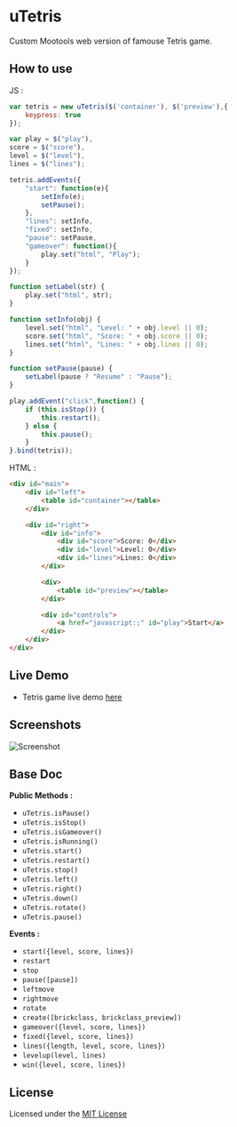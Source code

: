 # uTetris

Custom Mootools web version of famouse Tetris game.


## How to use

JS :

```js
var tetris = new uTetris($('container'), $('preview'),{
    keypress: true
});

var play = $("play"), 
score = $("score"), 
level = $("level"), 
lines = $("lines");

tetris.addEvents({
    "start": function(e){
        setInfo(e);
        setPause();
    },
    "lines": setInfo,
    "fixed": setInfo,
    "pause": setPause,
    "gameover": function(){
        play.set("html", "Play");
    }
});

function setLabel(str) {
    play.set("html", str);
}

function setInfo(obj) {
    level.set("html", "Level: " + obj.level || 0);
    score.set("html", "Score: " + obj.score || 0);
    lines.set("html", "Lines: " + obj.lines || 0);
}

function setPause(pause) {
    setLabel(pause ? "Resume" : "Pause");
}

play.addEvent("click",function() {
    if (this.isStop()) {
        this.restart();
    } else {
        this.pause();
    }
}.bind(tetris));
```

HTML :
```html
<div id="main">
    <div id="left">
        <table id="container"></table>
    </div>

    <div id="right">
        <div id="info">
            <div id="score">Score: 0</div>
            <div id="level">Level: 0</div>
            <div id="lines">Lines: 0</div>
        </div>

        <div>
            <table id="preview"></table>
        </div>

        <div id="controls">
            <a href="javascript:;" id="play">Start</a>
        </div>
    </div>
</div>
```

## Live Demo

* Tetris game live demo [here](http://goo.gl/l4hRG)


## Screenshots

![Screenshot](http://www.lbnstudio.fr/labs/tetris/test/uTetris/tetris_screeshot.jpg)


## Base Doc

**Public Methods :**
    
  * `uTetris.isPause()`
  * `uTetris.isStop()`
  * `uTetris.isGameover()`
  * `uTetris.isRunning()`
  * `uTetris.start()`
  * `uTetris.restart()`
  * `uTetris.stop()`
  * `uTetris.left()`
  * `uTetris.right()`
  * `uTetris.down()`
  * `uTetris.rotate()`
  * `uTetris.pause()`
    
**Events :**

  * `start({level, score, lines})`
  * `restart`
  * `stop`
  * `pause([pause])`
  * `leftmove`
  * `rightmove`
  * `rotate`
  * `create([brickclass, brickclass_preview])`
  * `gameover({level, score, lines})`
  * `fixed({level, score, lines})`
  * `lines({length, level, score, lines})`
  * `levelup(level, lines)`
  * `win({level, score, lines})`

## License
Licensed under the [MIT License](http://opensource.org/licenses/MIT)
